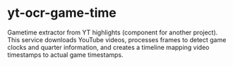 # yt-ocr-game-time

Gametime extractor from YT highlights (component for another project). This service downloads YouTube videos, processes frames to detect game clocks and quarter information, and creates a timeline mapping video timestamps to actual game timestamps.

